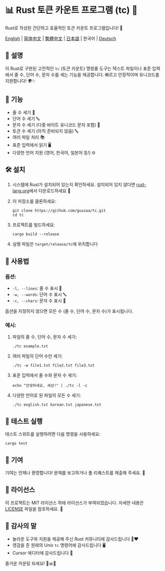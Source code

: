 # 📊 Rust 토큰 카운트 프로그램 (tc) 🦀

Rust로 작성된 간단하고 효율적인 토큰 카운트 프로그램입니다! 🚀

[English](../README.md) | [简体中文](README-zh-CN.md) | [繁體中文](README-zh-TW.md) | [日本語](README-ja-JP.md) | 한국어 | [Deutsch](README-de-DE.md)
## 📝 설명

이 Rust로 구현된 고전적인 `tc` (토큰 카운트) 명령줄 도구는 텍스트 파일이나 표준 입력에서 줄 수, 단어 수, 문자 수를 세는 기능을 제공합니다. 빠르고 안정적이며 유니코드를 지원합니다! 🌍✨

## 🎯 기능

- 줄 수 세기 📏
- 단어 수 세기 🔤
- 문자 수 세기 (다중 바이트 유니코드 문자 포함) 🔡
- 토큰 수 세기 (아직 준비되지 않음) 🔤
- 여러 파일 처리 📚
- 표준 입력에서 읽기 🖥️
- 다양한 언어 지원 (영어, 한국어, 일본어 등!) 🌐

## 🛠️ 설치

1. 시스템에 Rust가 설치되어 있는지 확인하세요. 설치되어 있지 않다면 [rust-lang.org](https://www.rust-lang.org/tools/install)에서 다운로드하세요 🦀

2. 이 저장소를 클론하세요:
   ```
   git clone https://github.com/guuzaa/tc.git
   cd tc
   ```

3. 프로젝트를 빌드하세요:
   ```
   cargo build --release
   ```

4. 실행 파일은 `target/release/tc`에 위치합니다

## 🚀 사용법

### 옵션:

- `-l, --lines`: 줄 수 표시 📏
- `-w, --words`: 단어 수 표시 🔤
- `-c, --chars`: 문자 수 표시 🔡

옵션을 지정하지 않으면 모든 수 (줄 수, 단어 수, 문자 수)가 표시됩니다.

### 예시:

1. 파일의 줄 수, 단어 수, 문자 수 세기:
   ```
   ./tc example.txt
   ```

2. 여러 파일의 단어 수만 세기:
   ```
   ./tc -w file1.txt file2.txt file3.txt
   ```

3. 표준 입력에서 줄 수와 문자 수 세기:
   ```
   echo "안녕하세요, 세상!" | ./tc -l -c
   ```

4. 다양한 언어로 된 파일의 모든 수 세기:
   ```
   ./tc english.txt korean.txt japanese.txt
   ```

## 🧪 테스트 실행

테스트 스위트를 실행하려면 다음 명령을 사용하세요:
```
cargo test
```

## 🤝 기여

기여는 언제나 환영합니다! 문제를 보고하거나 풀 리퀘스트를 제출해 주세요. 🎉

## 📜 라이선스

이 프로젝트는 MIT 라이선스 하에 라이선스가 부여되었습니다. 자세한 내용은 [LICENSE](../LICENSE) 파일을 참조하세요. 📄

## 🙏 감사의 말

- 놀라운 도구와 지원을 제공해 주신 Rust 커뮤니티에 감사드립니다 🦀❤️
- 영감을 준 원래의 Unix `tc` 명령어에 감사드립니다 🖥️
- Cursor 에디터에 감사드립니다 🤖

즐거운 카운팅 되세요! 🎉📊🚀